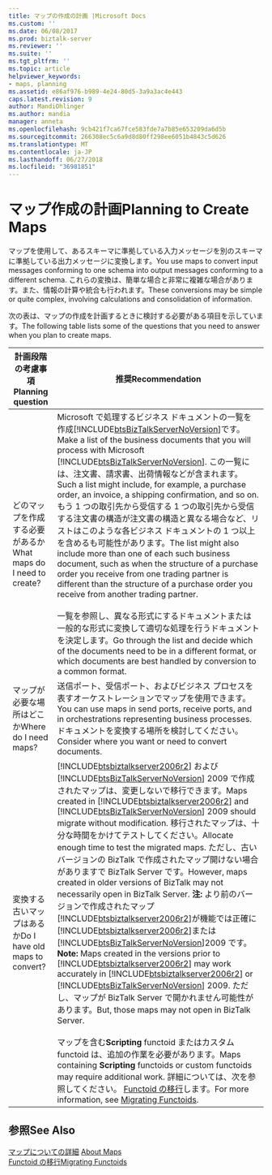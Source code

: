 ```yaml
---
title: マップの作成の計画 |Microsoft Docs
ms.custom: ''
ms.date: 06/08/2017
ms.prod: biztalk-server
ms.reviewer: ''
ms.suite: ''
ms.tgt_pltfrm: ''
ms.topic: article
helpviewer_keywords:
- maps, planning
ms.assetid: e86af976-b989-4e24-80d5-3a9a3ac4e443
caps.latest.revision: 9
author: MandiOhlinger
ms.author: mandia
manager: anneta
ms.openlocfilehash: 9cb421f7ca67fce583fde7a7b85e653209da6d5b
ms.sourcegitcommit: 266308ec5c6a9d8d80ff298ee6051b4843c5d626
ms.translationtype: MT
ms.contentlocale: ja-JP
ms.lasthandoff: 06/27/2018
ms.locfileid: "36981851"
---
```

# <a name="planning-to-create-maps"></a><span data-ttu-id="e4456-102">マップ作成の計画</span><span class="sxs-lookup"><span data-stu-id="e4456-102">Planning to Create Maps</span></span>
<span data-ttu-id="e4456-103">マップを使用して、あるスキーマに準拠している入力メッセージを別のスキーマに準拠している出力メッセージに変換します。</span><span class="sxs-lookup"><span data-stu-id="e4456-103">You use maps to convert input messages conforming to one schema into output messages conforming to a different schema.</span></span> <span data-ttu-id="e4456-104">これらの変換は、簡単な場合と非常に複雑な場合があります。また、情報の計算や統合も行われます。</span><span class="sxs-lookup"><span data-stu-id="e4456-104">These conversions may be simple or quite complex, involving calculations and consolidation of information.</span></span>  

 <span data-ttu-id="e4456-105">次の表は、マップの作成を計画するときに検討する必要がある項目を示しています。</span><span class="sxs-lookup"><span data-stu-id="e4456-105">The following table lists some of the questions that you need to answer when you plan to create maps.</span></span>  


|       <span data-ttu-id="e4456-106">計画段階の考慮事項</span><span class="sxs-lookup"><span data-stu-id="e4456-106">Planning question</span></span>        |                                                                                                                                                                                                                                                                                                                                                                                                                                                                  <span data-ttu-id="e4456-107">推奨</span><span class="sxs-lookup"><span data-stu-id="e4456-107">Recommendation</span></span>                                                                                                                                                                                                                                                                                                                                                                                                                                                                   |
|--------------------------------|---------------------------------------------------------------------------------------------------------------------------------------------------------------------------------------------------------------------------------------------------------------------------------------------------------------------------------------------------------------------------------------------------------------------------------------------------------------------------------------------------------------------------------------------------------------------------------------------------------------------------------------------------------------------------------------------------------------------------------------------------------------------------------------------------------------------------------------------------------------------------------------------------------------------------------------------------|
| <span data-ttu-id="e4456-108">どのマップを作成する必要があるか</span><span class="sxs-lookup"><span data-stu-id="e4456-108">What maps do I need to create?</span></span> |                                                                                                                  <span data-ttu-id="e4456-109">Microsoft で処理するビジネス ドキュメントの一覧を作成[!INCLUDE[btsBizTalkServerNoVersion](../includes/btsbiztalkservernoversion-md.md)]です。</span><span class="sxs-lookup"><span data-stu-id="e4456-109">Make a list of the business documents that you will process with Microsoft [!INCLUDE[btsBizTalkServerNoVersion](../includes/btsbiztalkservernoversion-md.md)].</span></span> <span data-ttu-id="e4456-110">この一覧には、注文書、請求書、出荷情報などが含まれます。</span><span class="sxs-lookup"><span data-stu-id="e4456-110">Such a list might include, for example, a purchase order, an invoice, a shipping confirmation, and so on.</span></span> <span data-ttu-id="e4456-111">もう 1 つの取引先から受信する 1 つの取引先から受信する注文書の構造が注文書の構造と異なる場合など、リストはこのような各ビジネス ドキュメントの 1 つ以上を含めるも可能性があります。</span><span class="sxs-lookup"><span data-stu-id="e4456-111">The list might also include more than one of each such business document, such as when the structure of a purchase order you receive from one trading partner is different than the structure of a purchase order you receive from another trading partner.</span></span><br /><br /> <span data-ttu-id="e4456-112">一覧を参照し、異なる形式にするドキュメントまたは一般的な形式に変換して適切な処理を行うドキュメントを決定します。</span><span class="sxs-lookup"><span data-stu-id="e4456-112">Go through the list and decide which of the documents need to be in a different format, or which documents are best handled by conversion to a common format.</span></span>                                                                                                                   |
|     <span data-ttu-id="e4456-113">マップが必要な場所はどこか</span><span class="sxs-lookup"><span data-stu-id="e4456-113">Where do I need maps?</span></span>      |                                                                                                                                                                                                                                                                                                                                                                                            <span data-ttu-id="e4456-114">送信ポート、受信ポート、およびビジネス プロセスを表すオーケストレーションでマップを使用できます。</span><span class="sxs-lookup"><span data-stu-id="e4456-114">You can use maps in send ports, receive ports, and in orchestrations representing business processes.</span></span> <span data-ttu-id="e4456-115">ドキュメントを変換する場所を検討してください。</span><span class="sxs-lookup"><span data-stu-id="e4456-115">Consider where you want or need to convert documents.</span></span>                                                                                                                                                                                                                                                                                                                                                                                            |
| <span data-ttu-id="e4456-116">変換する古いマップはあるか</span><span class="sxs-lookup"><span data-stu-id="e4456-116">Do I have old maps to convert?</span></span> | <span data-ttu-id="e4456-117">[!INCLUDE[btsbiztalkserver2006r2](../includes/btsbiztalkserver2006r2-md.md)] および [!INCLUDE[btsBizTalkServerNoVersion](../includes/btsbiztalkservernoversion-md.md)] 2009 で作成されたマップは、変更しないで移行できます。</span><span class="sxs-lookup"><span data-stu-id="e4456-117">Maps created in [!INCLUDE[btsbiztalkserver2006r2](../includes/btsbiztalkserver2006r2-md.md)] and [!INCLUDE[btsBizTalkServerNoVersion](../includes/btsbiztalkservernoversion-md.md)] 2009 should migrate without modification.</span></span> <span data-ttu-id="e4456-118">移行されたマップは、十分な時間をかけてテストしてください。</span><span class="sxs-lookup"><span data-stu-id="e4456-118">Allocate enough time to test the migrated maps.</span></span> <span data-ttu-id="e4456-119">ただし、古いバージョンの BizTalk で作成されたマップ開けない場合がありますで BizTalk Server です。</span><span class="sxs-lookup"><span data-stu-id="e4456-119">However, maps created in older versions of BizTalk may not necessarily open in BizTalk Server.</span></span> <span data-ttu-id="e4456-120">**注:** より前のバージョンで作成されたマップ[!INCLUDE[btsbiztalkserver2006r2](../includes/btsbiztalkserver2006r2-md.md)]が機能では正確に[!INCLUDE[btsbiztalkserver2006r2](../includes/btsbiztalkserver2006r2-md.md)]または[!INCLUDE[btsBizTalkServerNoVersion](../includes/btsbiztalkservernoversion-md.md)]2009 です。</span><span class="sxs-lookup"><span data-stu-id="e4456-120">**Note:**  Maps created in the versions prior to [!INCLUDE[btsbiztalkserver2006r2](../includes/btsbiztalkserver2006r2-md.md)] may work accurately in [!INCLUDE[btsbiztalkserver2006r2](../includes/btsbiztalkserver2006r2-md.md)] or [!INCLUDE[btsBizTalkServerNoVersion](../includes/btsbiztalkservernoversion-md.md)] 2009.</span></span> <span data-ttu-id="e4456-121">ただし、マップが BizTalk Server で開かれません可能性があります。</span><span class="sxs-lookup"><span data-stu-id="e4456-121">But, those maps may not open in BizTalk Server.</span></span> <br /><br /> <span data-ttu-id="e4456-122">マップを含む**Scripting** functoid またはカスタム functoid は、追加の作業を必要があります。</span><span class="sxs-lookup"><span data-stu-id="e4456-122">Maps containing **Scripting** functoids or custom functoids may require additional work.</span></span> <span data-ttu-id="e4456-123">詳細については、次を参照してください。 [Functoid の移行](../core/migrating-functoids.md)します。</span><span class="sxs-lookup"><span data-stu-id="e4456-123">For more information, see [Migrating Functoids](../core/migrating-functoids.md).</span></span> |

## <a name="see-also"></a><span data-ttu-id="e4456-124">参照</span><span class="sxs-lookup"><span data-stu-id="e4456-124">See Also</span></span>  
 <span data-ttu-id="e4456-125">[マップについての詳細](../core/about-maps.md) </span><span class="sxs-lookup"><span data-stu-id="e4456-125">[About Maps](../core/about-maps.md) </span></span>  
 [<span data-ttu-id="e4456-126">Functoid の移行</span><span class="sxs-lookup"><span data-stu-id="e4456-126">Migrating Functoids</span></span>](../core/migrating-functoids.md)